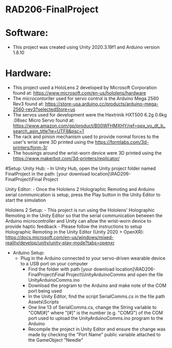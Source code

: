 # RAD206-FinalProject

# Software:
- This project was created using Unity 2020.3.19f1 and Arduino version 1.8.10

# Hardware:
- This project used a HoloLens 2 developed by Microsoft Corporation found at: 
	https://www.microsoft.com/en-us/hololens/hardware
- The microcontorller used for servo control is the Arduino Mega 2560 Rev3 found at: 
	https://store-usa.arduino.cc/products/arduino-mega-2560-rev3?selectedStore=us
- The servos used for development were the Hextrinik HXT500 6.2g 0.6kg .08sec Micro Servo found at: 
	https://www.amazon.com/gp/product/B00WFHMXHY/ref=ppx_yo_dt_b_search_asin_title?ie=UTF8&psc=1
- The rack and pinion mechanism used to provide normal forces to the user's wrist were 3D printed using the
	https://formlabs.com/3d-printers/form-3/
- The housings around the wrist-worn device were 3D printed using the
	https://www.makerbot.com/3d-printers/replicator/

#Setup:	
Unity Hub:
	- In Unity Hub, open the Unity project folder named FinalProject in the path: 
			[your download location]\RAD206-FinalProject\Final Project

Unity Editor:
	- Once the Hololens 2 Holographic Remoting and Arduino serial communication is setup, 
	press the Play button in the Unity Editor to start the simulation

Hololens 2 Setup:
	- This project is run using the Hololens' Holographic Remoting in the Unity Editor so that the serial 
	communication between the Arduino microcontroller and Unity can allow the wrist-worn device to provide haptic feedback 
	- Please follow the instructions to setup Holographic Remoting in the Unity Editor (Unity 2020 + OpenXR): 
		https://docs.microsoft.com/en-us/windows/mixed-reality/develop/unity/unity-play-mode?tabs=openxr

- Arduino Setup:
	- Plug in the Arduino connected to your servo-driven wearable device to a USB port on your computer
		- Find the folder with path [your download location]\RAD206-FinalProject\Final Project\UnityArduinoComms 
			and open the file UnityArduinoComms.ino
		- Download the program to the Arduino and make note of the COM port being used
		- In the Unity Editor, find the script SerialComms.cs in the file path Assets\Scripts
		- One line 13 of SerialComms.cs, change the String variable to "COM[#]" where "[#]" is the number (e.g. "COM3")
			of the COM port used to upload the UnityArduinoComms.ino program to the Arduino
		- Recompile the project in Unity Editor and ensure the change was made by checking the "Port Name" public variable
			attached to the GameObject "Needle"

